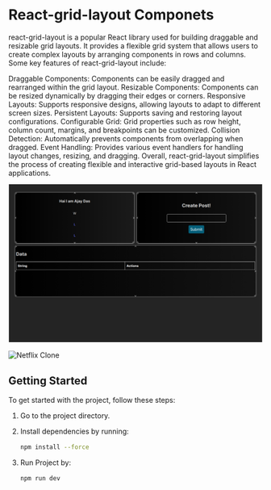 # React-grid-layout Componets

react-grid-layout is a popular React library used for building draggable and resizable grid layouts. It provides a flexible grid system that allows users to create complex layouts by arranging components in rows and columns. Some key features of react-grid-layout include:

Draggable Components: Components can be easily dragged and rearranged within the grid layout.
Resizable Components: Components can be resized dynamically by dragging their edges or corners.
Responsive Layouts: Supports responsive designs, allowing layouts to adapt to different screen sizes.
Persistent Layouts: Supports saving and restoring layout configurations.
Configurable Grid: Grid properties such as row height, column count, margins, and breakpoints can be customized.
Collision Detection: Automatically prevents components from overlapping when dragged.
Event Handling: Provides various event handlers for handling layout changes, resizing, and dragging.
Overall, react-grid-layout simplifies the process of creating flexible and interactive grid-based layouts in React applications.

![Netflix Clone](download.png)





![Netflix Clone](https://media1.giphy.com/media/iFmw13LV1hHhViPPWz/giphy.gif?cid=6c09b952gutjil7v831mjhnze4sjnwrzhej88oe1bsumbiqs&ep=v1_internal_gif_by_id&rid=giphy.gif&ct=s)

## Getting Started

To get started with the project, follow these steps:

1. Go to the project directory.
2. Install dependencies by running:
   
   ```bash
   npm install --force
3. Run Project by:
   
   ```bash
   npm run dev

  
